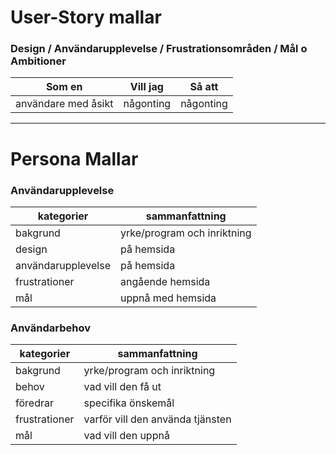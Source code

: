 # User-Story mallar

### Design / Användarupplevelse / Frustrationsområden / Mål o Ambitioner
| Som en | Vill jag | Så att |
| --- | --- | --- |
| användare med åsikt | någonting | någonting | 

---

# Persona Mallar

### Användarupplevelse
| kategorier     | sammanfattning     |
| --- | ----------- |
| bakgrund | yrke/program och inriktning |
| design | på hemsida |
| användarupplevelse | på hemsida |
| frustrationer | angående hemsida |
| mål | uppnå med hemsida |

### Användarbehov
| kategorier     | sammanfattning     |
| --- | ----------- |
| bakgrund | yrke/program och inriktning |
| behov | vad vill den få ut |
| föredrar | specifika önskemål |
| frustrationer | varför vill den använda tjänsten |
| mål | vad vill den uppnå |

